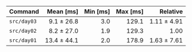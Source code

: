 | Command | Mean [ms] | Min [ms] | Max [ms] | Relative |
|:---|---:|---:|---:|---:|
| `src/day03` | 9.1 ± 26.8 | 3.0 | 129.1 | 1.11 ± 4.91 |
| `src/day02` | 8.2 ± 27.0 | 1.9 | 129.3 | 1.00 |
| `src/day01` | 13.4 ± 44.1 | 2.0 | 178.9 | 1.63 ± 7.61 |
